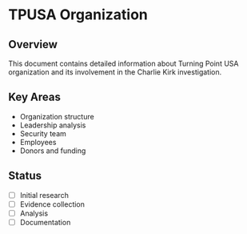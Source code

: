 # TPUSA Organization

## Overview
This document contains detailed information about Turning Point USA organization and its involvement in the Charlie Kirk investigation.

## Key Areas
- Organization structure
- Leadership analysis
- Security team
- Employees
- Donors and funding

## Status
- [ ] Initial research
- [ ] Evidence collection
- [ ] Analysis
- [ ] Documentation